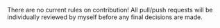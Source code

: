 There are no current rules on contribution! All pull/push requests will be individually reviewed by myself before any final decisions are made.
